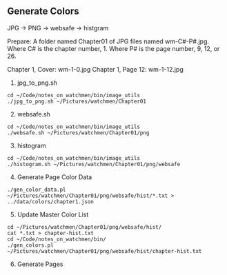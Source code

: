 Generate Colors
---------------

JPG -> PNG -> websafe -> histgram

Prepare:
A folder named Chapter01 of JPG files named wm-C#-P#.jpg.
Where C# is the chapter number, 1.
Where P# is the page number, 9, 12, or 26.

Chapter 1, Cover: wm-1-0.jpg
Chapter 1, Page 12: wm-1-12.jpg

1. jpg_to_png.sh

```
cd ~/Code/notes_on_watchmen/bin/image_utils
./jpg_to_png.sh ~/Pictures/watchmen/Chapter01
```

2. websafe.sh

```
cd ~/Code/notes_on_watchmen/bin/image_utils
./websafe.sh ~/Pictures/watchmen/Chapter01/png
```

3. histogram

```
cd ~/Code/notes_on_watchmen/bin/image_utils
./histogram.sh ~/Pictures/watchmen/Chapter01/png/websafe
```

4. Generate Page Color Data

```
./gen_color_data.pl ~/Pictures/watchmen/Chapter01/png/websafe/hist/*.txt > ../data/colors/chapter1.json
```

5. Update Master Color List

```
cd ~/Pictures/watchmen/Chapter01/png/websafe/hist/
cat *.txt > chapter-hist.txt
cd ~/Code/notes_on_watchmen/bin/
./gen_colors.pl ~/Pictures/watchmen/Chapter01/png/websafe/hist/chapter-hist.txt
```


6. Generate Pages
